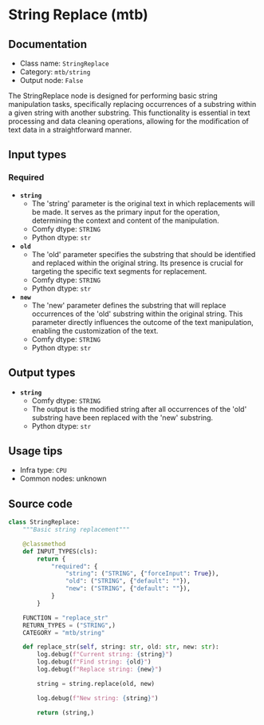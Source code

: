 # String Replace (mtb)
## Documentation
- Class name: `StringReplace`
- Category: `mtb/string`
- Output node: `False`

The StringReplace node is designed for performing basic string manipulation tasks, specifically replacing occurrences of a substring within a given string with another substring. This functionality is essential in text processing and data cleaning operations, allowing for the modification of text data in a straightforward manner.
## Input types
### Required
- **`string`**
    - The 'string' parameter is the original text in which replacements will be made. It serves as the primary input for the operation, determining the context and content of the manipulation.
    - Comfy dtype: `STRING`
    - Python dtype: `str`
- **`old`**
    - The 'old' parameter specifies the substring that should be identified and replaced within the original string. Its presence is crucial for targeting the specific text segments for replacement.
    - Comfy dtype: `STRING`
    - Python dtype: `str`
- **`new`**
    - The 'new' parameter defines the substring that will replace occurrences of the 'old' substring within the original string. This parameter directly influences the outcome of the text manipulation, enabling the customization of the text.
    - Comfy dtype: `STRING`
    - Python dtype: `str`
## Output types
- **`string`**
    - Comfy dtype: `STRING`
    - The output is the modified string after all occurrences of the 'old' substring have been replaced with the 'new' substring.
    - Python dtype: `str`
## Usage tips
- Infra type: `CPU`
- Common nodes: unknown


## Source code
```python
class StringReplace:
    """Basic string replacement"""

    @classmethod
    def INPUT_TYPES(cls):
        return {
            "required": {
                "string": ("STRING", {"forceInput": True}),
                "old": ("STRING", {"default": ""}),
                "new": ("STRING", {"default": ""}),
            }
        }

    FUNCTION = "replace_str"
    RETURN_TYPES = ("STRING",)
    CATEGORY = "mtb/string"

    def replace_str(self, string: str, old: str, new: str):
        log.debug(f"Current string: {string}")
        log.debug(f"Find string: {old}")
        log.debug(f"Replace string: {new}")

        string = string.replace(old, new)

        log.debug(f"New string: {string}")

        return (string,)

```
